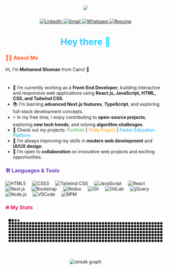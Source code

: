 <div align="center">
  <img height="150" src="https://media.giphy.com/media/M9gbBd9nbDrOTu1Mqx/giphy.gif" style="border-radius:10px; transition: transform 0.3s;" onmouseover="this.style.transform='scale(1.1)'" onmouseout="this.style.transform='scale(1)'" />
</div>

###

<div align="center" style="margin-top:10px;">
  <a href="https://www.linkedin.com/in/mohamedshoman00" target="_blank">
    <img src="https://img.shields.io/static/v1?message=LinkedIn&logo=linkedin&label=&color=0077B5&logoColor=white&labelColor=&style=for-the-badge" height="30" alt="LinkedIn" style="transition: transform 0.2s;" onmouseover="this.style.transform='scale(1.1)'" onmouseout="this.style.transform='scale(1)'" />
  </a>
  <a href="mailto:mohamedshoman242@gmail.com" target="_blank">
    <img src="https://img.shields.io/static/v1?message=Gmail&logo=gmail&label=&color=D14836&logoColor=white&labelColor=&style=for-the-badge" height="30" alt="Gmail" style="transition: transform 0.2s;" onmouseover="this.style.transform='scale(1.1)'" onmouseout="this.style.transform='scale(1)'" />
  </a>
  <a href="https://wa.me/201223330261" target="_blank">
    <img src="https://img.shields.io/static/v1?message=Whatsapp&logo=whatsapp&label=&color=25D366&logoColor=white&labelColor=&style=for-the-badge" height="30" alt="Whatsapp" style="transition: transform 0.2s;" onmouseover="this.style.transform='scale(1.1)'" onmouseout="this.style.transform='scale(1)'" />
  </a>
  <a href="[https://your-website.com/your-resume.pdf](https://drive.google.com/file/d/1v6iEOx4_EFuyvBN5hAyhCGVRwkxojT6I/view?usp=drive_link)" target="_blank">
    <img src="https://img.shields.io/static/v1?message=Resume&logo=adobe&label=&color=FF0000&logoColor=white&labelColor=&style=for-the-badge" height="30" alt="Resume" style="transition: transform 0.2s;" onmouseover="this.style.transform='scale(1.1)'" onmouseout="this.style.transform='scale(1)'" />
  </a>
</div>

###

<h1 align="center" style="background: linear-gradient(90deg, #4facfe 0%, #00f2fe 100%); -webkit-background-clip: text; color: transparent;">
  Hey there 👋
</h1>

###

<h3 align="left" style="color:#FF5722;">👨‍💻 About Me</h3>

<p align="left" style="line-height:1.6;">
Hi, I’m <b>Mohamed Shoman</b> from Cairo! 👋<br><br>

- 🔭 I’m currently working as a <b>Front-End Developer</b>, building interactive and responsive web applications using <b>React.js, JavaScript, HTML, CSS, and Tailwind CSS</b>.<br>
- 📚 I’m learning <b>advanced Next.js features</b>, <b>TypeScript</b>, and exploring full-stack development concepts.<br>
- ⚡ In my free time, I enjoy contributing to <b>open-source projects</b>, exploring <b>new tech trends</b>, and solving <b>algorithm challenges</b>.<br>
- 💼 Check out my projects: 
  <a href="https://shoman-portfolio.vercel.app/" style="color:#4CAF50; text-decoration:none;">Portfolio</a> | 
  <a href="https://outly-project.vercel.app/" style="color:#FF9800; text-decoration:none;">Outly Project</a> | 
  <a href="https://faster-education.com/" style="color:#03A9F4; text-decoration:none;">Faster Education Platform</a><br>
- 🌱 I’m always improving my skills in <b>modern web development</b> and <b>UI/UX design</b>.<br>
- 🤝 I’m open to <b>collaboration</b> on innovative web projects and exciting opportunities.
</p>

###

<h3 align="left" style="color:#673AB7;">🛠 Languages & Tools</h3>

<div align="left">
  <img src="https://cdn.simpleicons.org/html5/E34F26" height="40" alt="HTML5" /> <img width="12" />
  <img src="https://cdn.simpleicons.org/css/1572B6" height="40" alt="CSS3" /> <img width="12" />
  <img src="https://cdn.simpleicons.org/tailwindcss/06B6D4" height="40" alt="Tailwind CSS" /> <img width="12" />
  <img src="https://cdn.simpleicons.org/javascript/F7DF1E" height="40" alt="JavaScript" /> <img width="12" />
  <img src="https://cdn.simpleicons.org/react/61DAFB" height="40" alt="React" /> <img width="12" />
  <img src="https://cdn.simpleicons.org/nextdotjs/000000" height="40" alt="Next.js" /> <img width="12" />
  <img src="https://cdn.simpleicons.org/bootstrap/7952B3" height="40" alt="Bootstrap" /> <img width="12" />
  <img src="https://cdn.simpleicons.org/redux/764ABC" height="40" alt="Redux" /> <img width="12" />
  <img src="https://cdn.jsdelivr.net/gh/devicons/devicon/icons/git/git-original.svg" height="40" alt="Git" /> <img width="12" />
  <img src="https://cdn.jsdelivr.net/gh/devicons/devicon/icons/gitlab/gitlab-original.svg" height="40" alt="GitLab" /> <img width="12" />
  <img src="https://cdn.jsdelivr.net/gh/devicons/devicon/icons/jquery/jquery-original.svg" height="40" alt="jQuery" /> <img width="12" />
  <img src="https://cdn.jsdelivr.net/gh/devicons/devicon/icons/nodejs/nodejs-original.svg" height="40" alt="Node.js" /> <img width="12" />
  <img src="https://cdn.jsdelivr.net/gh/devicons/devicon/icons/vscode/vscode-original.svg" height="40" alt="VSCode" /> <img width="12" />
  <img src="https://cdn.jsdelivr.net/gh/devicons/devicon/icons/npm/npm-original-wordmark.svg" height="40" alt="NPM" />
</div>

###

<h3 align="left" style="color:#E91E63;">🔥 My Stats</h3>

<img src="https://raw.githubusercontent.com/mohamedshoman00/mohamedshoman00/output/snake.svg" alt="Snake animation" style="border-radius:5px;" />

###

<div align="center">
  <img src="https://streak-stats.demolab.com?user=mohamedshoman00&locale=en&mode=daily&theme=dark&hide_border=false&border_radius=5&order=3" height="220" alt="streak graph" style="border-radius:5px;" />
</div>
